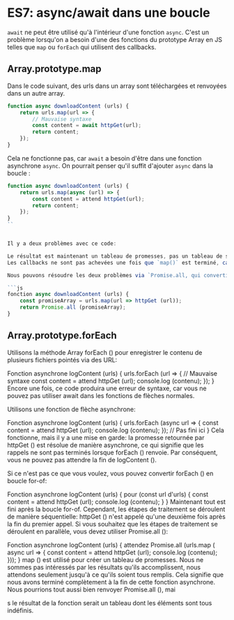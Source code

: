 # ES7: async/await dans une boucle

`await` ne peut être utilisé qu'à l'intérieur d'une fonction `async`. C'est un problème lorsqu'on a besoin d'une des fonctions du prototype Array en JS telles que `map` ou `forEach` qui utilisent des callbacks.

## Array.prototype.map

Dans le code suivant, des urls dans un array sont téléchargées et renvoyées dans un autre array.

```js
function async downloadContent (urls) {
    return urls.map(url => {
        // Mauvaise syntaxe
        const content = await httpGet(url);
        return content;
    });
}
```


Cela ne fonctionne pas, car `await` a besoin d'être dans une fonction asynchrone `async`. On pourrait penser qu'il suffit d'ajouter `async` dans la boucle :

```js
function async downloadContent (urls) {
    return urls.map(async (url) => {
        const content = attend httpGet(url);
        return content;
    });
}
``


Il y a deux problèmes avec ce code:

Le résultat est maintenant un tableau de promesses, pas un tableau de string.
Les callbacks ne sont pas achevées une fois que `map()` est terminé, car `await` n'interrompt que sa fonction parente et que `httpGet()` est résolu de manière asynchrone. 

Nous pouvons résoudre les deux problèmes via `Promise.all, qui convertit un tableau de promesses en une promesse pour un tableau (avec les valeurs remplies par les promesses):

```js
fonction async downloadContent (urls) {
    const promiseArray = urls.map(url => httpGet (url));
    return Promise.all (promiseArray);
}
```

## Array.prototype.forEach

Utilisons la méthode Array forEach () pour enregistrer le contenu de plusieurs fichiers pointés via des URL:

Fonction asynchrone logContent (urls) {
    urls.forEach (url => {
        // Mauvaise syntaxe
        const content = attend httpGet (url);
        console.log (contenu);
    });
}
Encore une fois, ce code produira une erreur de syntaxe, car vous ne pouvez pas utiliser await dans les fonctions de flèches normales.

Utilisons une fonction de flèche asynchrone:

Fonction asynchrone logContent (urls) {
    urls.forEach (async url => {
        const content = attend httpGet (url);
        console.log (contenu);
    });
    // Pas fini ici
}
Cela fonctionne, mais il y a une mise en garde: la promesse retournée par httpGet () est résolue de manière asynchrone, ce qui signifie que les rappels ne sont pas terminés lorsque forEach () renvoie. Par conséquent, vous ne pouvez pas attendre la fin de logContent ().

Si ce n'est pas ce que vous voulez, vous pouvez convertir forEach () en boucle for-of:

Fonction asynchrone logContent (urls) {
    pour (const url d'urls) {
        const content = attend httpGet (url);
        console.log (contenu);
    }
}
Maintenant tout est fini après la boucle for-of. Cependant, les étapes de traitement se déroulent de manière séquentielle: httpGet () n'est appelé qu'une deuxième fois après la fin du premier appel. Si vous souhaitez que les étapes de traitement se déroulent en parallèle, vous devez utiliser Promise.all ():

Fonction asynchrone logContent (urls) {
    attendez Promise.all (urls.map (
        async url => {
            const content = attend httpGet (url);
            console.log (contenu);
        }));
}
map () est utilisé pour créer un tableau de promesses. Nous ne sommes pas intéressés par les résultats qu'ils accomplissent, nous attendons seulement jusqu'à ce qu'ils soient tous remplis. Cela signifie que nous avons terminé complètement à la fin de cette fonction asynchrone. Nous pourrions tout aussi bien renvoyer Promise.all (), mai

s le résultat de la fonction serait un tableau dont les éléments sont tous indéfinis.


